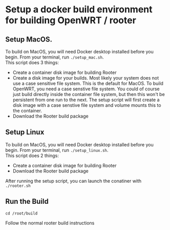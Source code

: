 # Setup a docker build environment for building OpenWRT / rooter
## Setup MacOS.
To build on MacOS, you will need Docker desktop installed before you begin.
From your terminal, run `./setup_mac.sh`.  
This script does 3 things:
 * Create a container disk image for building Rooter
 * Create a disk image for your builds.  Most likely your system does not use a case
sensitive file system.  This is the default for MacOS.  To build OpenWRT, you need a case senstive file system.  You could of course just build directly inside the container file system, but then this won't be persistent from one run to the next.  The setup script will first create a disk image with a case senstive file system and volume mounts this to the container.
* Download the Rooter build package

## Setup Linux
To build on MacOS, you will need Docker desktop installed before you begin.
From your terminal, run `./setup_linux.sh`.  
This script does 2 things:
 * Create a container disk image for building Rooter
 * Download the Rooter build package

After running the setup script, you can launch the conatiner with `./rooter.sh`

## Run the Build
`cd /root/build` 

Follow the normal rooter build instructions